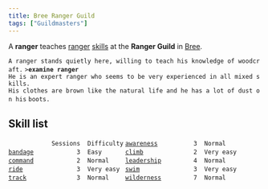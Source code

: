 ```yaml
---
title: Bree Ranger Guild
tags: ["Guildmasters"]
---
```

A **ranger** teaches [ranger](general "wikilink")
[skills](skill "wikilink") at the **Ranger Guild** in
[Bree](Bree "wikilink").

`A ranger stands quietly here, willing to teach his knowledge of woodcraft.`
`>`**`examine ranger`**
`He is an expert ranger who seems to be very experienced in all mixed skills.`
`His clothes are brown like the natural life and he has a lot of dust on his`
`boots.`

## Skill list

`            Sessions  Difficulty`
[`awareness`](awareness "wikilink")`          3  Normal    `
[`bandage`](bandage "wikilink")`            3  Easy      `
[`climb`](climb "wikilink")`              2  Very easy `
[`command`](command "wikilink")`            2  Normal    `
[`leadership`](leadership "wikilink")`         4  Normal    `
[`ride`](ride "wikilink")`               3  Very easy `
[`swim`](swim "wikilink")`               3  Very easy `
[`track`](track "wikilink")`              3  Normal    `
[`wilderness`](wilderness "wikilink")`         7  Normal  `
